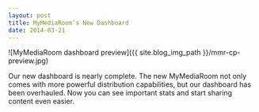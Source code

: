 ```yaml
---
layout: post
title: MyMediaRoom’s New Dashboard
date: 2014-03-21
---
```


![MyMediaRoom dashboard preview]({{ site.blog_img_path }}/mmr-cp-preview.jpg)

<!-- end excerpt -->

Our new dashboard is nearly complete. The new MyMediaRoom not only comes with more powerful distribution capabilities, but our dashboard has been overhauled. Now you can see important stats and start sharing content even easier.
